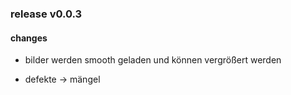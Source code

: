### release v0.0.3

#### changes

- bilder werden smooth geladen und können vergrößert werden

- defekte -> mängel
